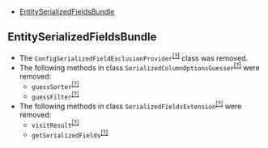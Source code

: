 - [EntitySerializedFieldsBundle](#entityserializedfieldsbundle)

EntitySerializedFieldsBundle
----------------------------
* The `ConfigSerializedFieldExclusionProvider`<sup>[[?]](https://github.com/oroinc/OroEntitySerializedFieldsBundle/tree/5.0.0/Provider/ConfigSerializedFieldExclusionProvider.php#L13 "Oro\Bundle\EntitySerializedFieldsBundle\Provider\ConfigSerializedFieldExclusionProvider")</sup> class was removed.
* The following methods in class `SerializedColumnOptionsGuesser`<sup>[[?]](https://github.com/oroinc/OroEntitySerializedFieldsBundle/tree/5.0.0/Grid/SerializedColumnOptionsGuesser.php#L50 "Oro\Bundle\EntitySerializedFieldsBundle\Grid\SerializedColumnOptionsGuesser")</sup> were removed:
   - `guessSorter`<sup>[[?]](https://github.com/oroinc/OroEntitySerializedFieldsBundle/tree/5.0.0/Grid/SerializedColumnOptionsGuesser.php#L50 "Oro\Bundle\EntitySerializedFieldsBundle\Grid\SerializedColumnOptionsGuesser::guessSorter")</sup>
   - `guessFilter`<sup>[[?]](https://github.com/oroinc/OroEntitySerializedFieldsBundle/tree/5.0.0/Grid/SerializedColumnOptionsGuesser.php#L68 "Oro\Bundle\EntitySerializedFieldsBundle\Grid\SerializedColumnOptionsGuesser::guessFilter")</sup>
* The following methods in class `SerializedFieldsExtension`<sup>[[?]](https://github.com/oroinc/OroEntitySerializedFieldsBundle/tree/5.0.0/Grid/SerializedFieldsExtension.php#L16 "Oro\Bundle\EntitySerializedFieldsBundle\Grid\SerializedFieldsExtension")</sup> were removed:
   - `visitResult`<sup>[[?]](https://github.com/oroinc/OroEntitySerializedFieldsBundle/tree/5.0.0/Grid/SerializedFieldsExtension.php#L16 "Oro\Bundle\EntitySerializedFieldsBundle\Grid\SerializedFieldsExtension::visitResult")</sup>
   - `getSerializedFields`<sup>[[?]](https://github.com/oroinc/OroEntitySerializedFieldsBundle/tree/5.0.0/Grid/SerializedFieldsExtension.php#L74 "Oro\Bundle\EntitySerializedFieldsBundle\Grid\SerializedFieldsExtension::getSerializedFields")</sup>

